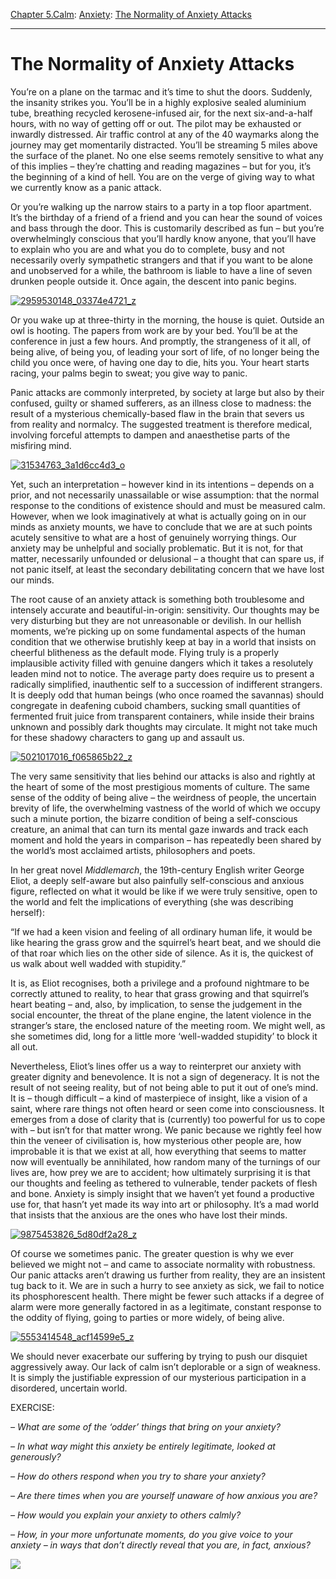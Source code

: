 [Chapter 5.Calm](https://www.theschooloflife.com/thebookoflife/category/calm/): [Anxiety](https://www.theschooloflife.com/thebookoflife/category/calm/anxiety/): [The Normality of Anxiety Attacks](https://www.theschooloflife.com/thebookoflife/the-normality-of-anxiety-attacks/)

* * *

# The Normality of Anxiety Attacks

You’re on a plane on the tarmac and it’s time to shut the doors. Suddenly, the insanity strikes you. You’ll be in a highly explosive sealed aluminium tube, breathing recycled kerosene-infused air, for the next six-and-a-half hours, with no way of getting off or out. The pilot may be exhausted or inwardly distressed. Air traffic control at any of the 40 waymarks along the journey may get momentarily distracted. You’ll be streaming 5 miles above the surface of the planet. No one else seems remotely sensitive to what any of this implies – they’re chatting and reading magazines – but for you, it’s the beginning of a kind of hell. You are on the verge of giving way to what we currently know as a panic attack.

Or you’re walking up the narrow stairs to a party in a top floor apartment. It’s the birthday of a friend of a friend and you can hear the sound of voices and bass through the door. This is customarily described as fun – but you’re overwhelmingly conscious that you’ll hardly know anyone, that you’ll have to explain who you are and what you do to complete, busy and not necessarily overly sympathetic strangers and that if you want to be alone and unobserved for a while, the bathroom is liable to have a line of seven drunken people outside it. Once again, the descent into panic begins.

[![2959530148_03374e4721_z](https://www.theschooloflife.com/thebookoflife/wp-content/uploads/2016/09/2959530148_03374e4721_z.jpg)](http://www.thebookoflife.org/wp-content/uploads/2016/09/2959530148_03374e4721_z.jpg)

Or you wake up at three-thirty in the morning, the house is quiet. Outside an owl is hooting. The papers from work are by your bed. You’ll be at the conference in just a few hours. And promptly, the strangeness of it all, of being alive, of being you, of leading your sort of life, of no longer being the child you once were, of having one day to die, hits you. Your heart starts racing, your palms begin to sweat; you give way to panic.

Panic attacks are commonly interpreted, by society at large but also by their confused, guilty or shamed sufferers, as an illness close to madness: the result of a mysterious chemically-based flaw in the brain that severs us from reality and normalcy. The suggested treatment is therefore medical, involving forceful attempts to dampen and anaesthetise parts of the misfiring mind.

[![31534763_3a1d6cc4d3_o](https://www.theschooloflife.com/thebookoflife/wp-content/uploads/2016/09/31534763_3a1d6cc4d3_o.jpg)](http://www.thebookoflife.org/wp-content/uploads/2016/09/31534763_3a1d6cc4d3_o.jpg)

Yet, such an interpretation – however kind in its intentions – depends on a prior, and not necessarily unassailable or wise assumption: that the normal response to the conditions of existence should and must be measured calm. However, when we look imaginatively at what is actually going on in our minds as anxiety mounts, we have to conclude that we are at such points acutely sensitive to what are a host of genuinely worrying things. Our anxiety may be unhelpful and socially problematic. But it is not, for that matter, necessarily unfounded or delusional – a thought that can spare us, if not panic itself, at least the secondary debilitating concern that we have lost our minds.

The root cause of an anxiety attack is something both troublesome and intensely accurate and beautiful-in-origin: sensitivity. Our thoughts may be very disturbing but they are not unreasonable or devilish. In our hellish moments, we’re picking up on some fundamental aspects of the human condition that we otherwise brutishly keep at bay in a world that insists on cheerful blitheness as the default mode. Flying truly is a properly implausible activity filled with genuine dangers which it takes a resolutely leaden mind not to notice. The average party does require us to present a radically simplified, inauthentic self to a succession of indifferent strangers. It is deeply odd that human beings (who once roamed the savannas) should congregate in deafening cuboid chambers, sucking small quantities of fermented fruit juice from transparent containers, while inside their brains unknown and possibly dark thoughts may circulate. It might not take much for these shadowy characters to gang up and assault us.

[![5021017016_f065865b22_z](https://www.theschooloflife.com/thebookoflife/wp-content/uploads/2016/09/5021017016_f065865b22_z.jpg)](http://www.thebookoflife.org/wp-content/uploads/2016/09/5021017016_f065865b22_z.jpg)

The very same sensitivity that lies behind our attacks is also and rightly at the heart of some of the most prestigious moments of culture. The same sense of the oddity of being alive – the weirdness of people, the uncertain brevity of life, the overwhelming vastness of the world of which we occupy such a minute portion, the bizarre condition of being a self-conscious creature, an animal that can turn its mental gaze inwards and track each moment and hold the years in comparison – has repeatedly been shared by the world’s most acclaimed artists, philosophers and poets.

In her great novel _Middlemarch_, the 19th-century English writer George Eliot, a deeply self-aware but also painfully self-conscious and anxious figure, reflected on what it would be like if we were truly sensitive, open to the world and felt the implications of everything (she was describing herself):

“If we had a keen vision and feeling of all ordinary human life, it would be like hearing the grass grow and the squirrel’s heart beat, and we should die of that roar which lies on the other side of silence. As it is, the quickest of us walk about well wadded with stupidity.”

It is, as Eliot recognises, both a privilege and a profound nightmare to be correctly attuned to reality, to hear that grass growing and that squirrel’s heart beating – and, also, by implication, to sense the judgement in the social encounter, the threat of the plane engine, the latent violence in the stranger’s stare, the enclosed nature of the meeting room. We might well, as she sometimes did, long for a little more ‘well-wadded stupidity’ to block it all out.

Nevertheless, Eliot’s lines offer us a way to reinterpret our anxiety with greater dignity and benevolence. It is not a sign of degeneracy. It is not the result of not seeing reality, but of not being able to put it out of one’s mind. It is – though difficult – a kind of masterpiece of insight, like a vision of a saint, where rare things not often heard or seen come into consciousness. It emerges from a dose of clarity that is (currently) too powerful for us to cope with – but isn’t for that matter wrong. We panic because we rightly feel how thin the veneer of civilisation is, how mysterious other people are, how improbable it is that we exist at all, how everything that seems to matter now will eventually be annihilated, how random many of the turnings of our lives are, how prey we are to accident; how ultimately surprising it is that our thoughts and feeling as tethered to vulnerable, tender packets of flesh and bone. Anxiety is simply insight that we haven’t yet found a productive use for, that hasn’t yet made its way into art or philosophy. It’s a mad world that insists that the anxious are the ones who have lost their minds.

[![9875453826_5d80df2a28_z](https://www.theschooloflife.com/thebookoflife/wp-content/uploads/2016/09/9875453826_5d80df2a28_z.jpg)](http://www.thebookoflife.org/wp-content/uploads/2016/09/9875453826_5d80df2a28_z.jpg)

Of course we sometimes panic. The greater question is why we ever believed we might not – and came to associate normality with robustness. Our panic attacks aren’t drawing us further from reality, they are an insistent tug back to it. We are in such a hurry to see anxiety as sick, we fail to notice its phosphorescent health. There might be fewer such attacks if a degree of alarm were more generally factored in as a legitimate, constant response to the oddity of flying, going to parties or more widely, of being alive.

[![5553414548_acf14599e5_z](https://www.theschooloflife.com/thebookoflife/wp-content/uploads/2016/09/5553414548_acf14599e5_z.jpg)](http://www.thebookoflife.org/wp-content/uploads/2016/09/5553414548_acf14599e5_z.jpg)

We should never exacerbate our suffering by trying to push our disquiet aggressively away. Our lack of calm isn’t deplorable or a sign of weakness. It is simply the justifiable expression of our mysterious participation in a disordered, uncertain world.

EXERCISE:

_– What are some of the ‘odder’ things that bring on your anxiety?_

_– In what way might this anxiety be entirely legitimate, looked at generously?_

_– How do others respond when you try to share your anxiety?_

_– Are there times when you are yourself unaware of how anxious you are?_

_– How would you explain your anxiety to others calmly?_

_– How, in your more unfortunate moments, do you give voice to your anxiety – in ways that don’t directly reveal that you are, in fact, anxious?_

[![](https://img.youtube.com/vi/XFTXKqRujxk/0.jpg)](https://www.youtube.com/embed/XFTXKqRujxk '')
